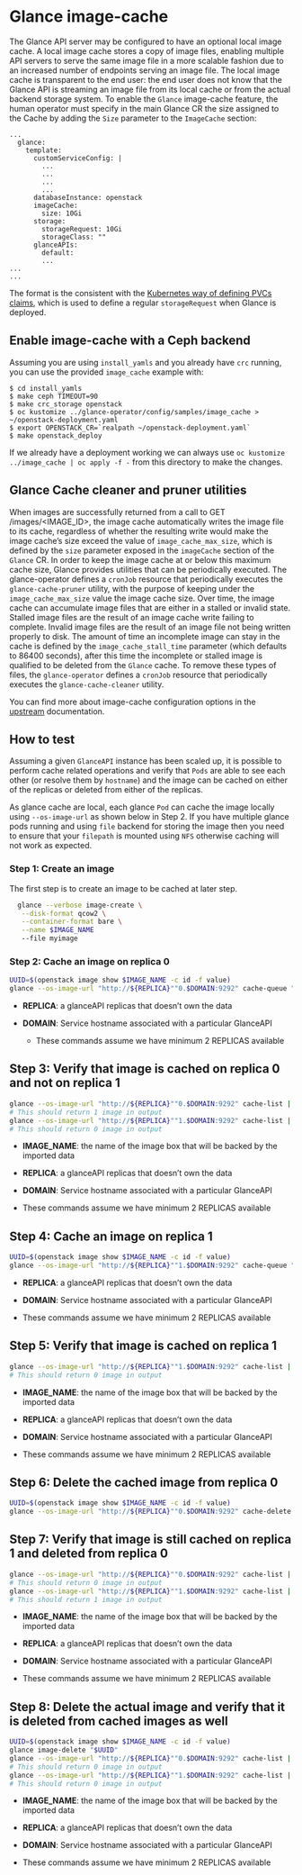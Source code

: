 # Glance image-cache

The Glance API server may be configured to have an optional local image cache.
A local image cache stores a copy of image files, enabling multiple API servers
to serve the same image file in a more scalable fashion due to an increased
number of endpoints serving an image file.
The local image cache is transparent to the end user: the end user does not know
that the Glance API is streaming an image file from its local cache or from the
actual backend storage system.
To enable the `Glance` image-cache feature, the human operator must specify in
the main Glance CR the size assigned to the Cache by adding the `Size` parameter
to the `ImageCache` section:


```
...
  glance:
    template:
      customServiceConfig: |
        ...
        ...
        ...
        ...
      databaseInstance: openstack
      imageCache:
        size: 10Gi
      storage:
        storageRequest: 10Gi
        storageClass: ""
      glanceAPIs:
        default:
        ...
...
...
```

The format is the consistent with the [Kubernetes way of defining PVCs claims](https://kubernetes.io/docs/concepts/storage/persistent-volumes/),
which is used to define a regular `storageRequest` when Glance is deployed.

## Enable image-cache with a Ceph backend

Assuming you are using `install_yamls` and you already have `crc` running, you
can use the provided `image_cache` example with:

```
$ cd install_yamls
$ make ceph TIMEOUT=90
$ make crc_storage openstack
$ oc kustomize ../glance-operator/config/samples/image_cache > ~/openstack-deployment.yaml
$ export OPENSTACK_CR=`realpath ~/openstack-deployment.yaml`
$ make openstack_deploy
```

If we already have a deployment working we can always use `oc kustomize ../image_cache | oc apply -f -`
from this directory to make the changes.

## Glance Cache cleaner and pruner utilities

When images are successfully returned from a call to GET /images/<IMAGE_ID>,
the image cache automatically writes the image file to its cache, regardless of
whether the resulting write would make the image cache’s size exceed the value
of `image_cache_max_size`, which is defined by the `size` parameter exposed in
the `imageCache` section of the `Glance` CR. In order to keep the image cache
at or below this maximum cache size, Glance provides utilities that can be
periodically executed.
The glance-operator defines a `cronJob` resource that periodically executes the
`glance-cache-pruner` utility, with the purpose of keeping under the
`image_cache_max_size` value the image cache size.
Over time, the image cache can accumulate image files that are either in a
stalled or invalid state. Stalled image files are the result of an image cache
write failing to complete. Invalid image files are the result of an image file
not being written properly to disk.
The amount of time an incomplete image can stay in the cache is defined by the
`image_cache_stall_time` parameter (which defaults to 86400 seconds), after
this time the incomplete or stalled image is qualified to be deleted from the
`Glance` cache.
To remove these types of files, the `glance-operator` defines a `cronJob`
resource that periodically executes the `glance-cache-cleaner` utility.

You can find more about image-cache configuration options in the
[upstream](https://docs.openstack.org/glance/latest/admin/cache.html) documentation.

## How to test

Assuming a given `GlanceAPI` instance has been scaled up, it is possible to
perform cache related operations and verify that `Pods` are able to see each
other (or resolve them by `hostname`) and the image can be cached on either
of the replicas or deleted from either of the replicas.

As glance cache are local, each glance `Pod` can cache the image locally
using `--os-image-url` as shown below in Step 2. If you have multiple glance
pods running and using `file` backend for storing the image then you need
to ensure that your `filepath` is mounted using `NFS` otherwise caching
will not work as expected.

### Step 1: Create an image

The first step is to create an image to be cached at later step.

```bash
  glance --verbose image-create \
   --disk-format qcow2 \
   --container-format bare \
   --name $IMAGE_NAME
   --file myimage
```

### Step 2: Cache an image on replica 0

```bash
UUID=$(openstack image show $IMAGE_NAME -c id -f value)
glance --os-image-url "http://${REPLICA}""0.$DOMAIN:9292" cache-queue "$UUID"
```

- **REPLICA**: a glanceAPI replicas that doesn’t own the data

- **DOMAIN**: Service hostname associated with a particular GlanceAPI

  - These commands assume we have minimum 2 REPLICAS available

## Step 3: Verify that image is cached on replica 0 and not on replica 1

```bash
glance --os-image-url "http://${REPLICA}""0.$DOMAIN:9292" cache-list | awk -v img=$IMAGE_NAME '$0 ~ img {print $2}')
# This should return 1 image in output
glance --os-image-url "http://${REPLICA}""1.$DOMAIN:9292" cache-list | awk -v img=$IMAGE_NAME '$0 ~ img {print $2}')
# This should return 0 image in output
```
- **IMAGE_NAME**: the name of the image box that will be backed by the imported
  data

- **REPLICA**: a glanceAPI replicas that doesn’t own the data

- **DOMAIN**: Service hostname associated with a particular GlanceAPI

- These commands assume we have minimum 2 REPLICAS available

## Step 4: Cache an image on replica 1
```bash
UUID=$(openstack image show $IMAGE_NAME -c id -f value)
glance --os-image-url "http://${REPLICA}""1.$DOMAIN:9292" cache-queue "$UUID"
```

- **REPLICA**: a glanceAPI replicas that doesn’t own the data

- **DOMAIN**: Service hostname associated with a particular GlanceAPI

- These commands assume we have minimum 2 REPLICAS available

## Step 5: Verify that image is cached on replica 1

```bash
glance --os-image-url "http://${REPLICA}""1.$DOMAIN:9292" cache-list | awk -v img=$IMAGE_NAME '$0 ~ img {print $2}')
# This should return 0 image in output
```
- **IMAGE_NAME**: the name of the image box that will be backed by the imported
  data

- **REPLICA**: a glanceAPI replicas that doesn’t own the data

- **DOMAIN**: Service hostname associated with a particular GlanceAPI

- These commands assume we have minimum 2 REPLICAS available

## Step 6: Delete the cached image from replica 0
```bash
UUID=$(openstack image show $IMAGE_NAME -c id -f value)
glance --os-image-url "http://${REPLICA}""0.$DOMAIN:9292" cache-delete "$UUID"
```

## Step 7: Verify that image is still cached on replica 1 and deleted from replica 0
```bash
glance --os-image-url "http://${REPLICA}""0.$DOMAIN:9292" cache-list | awk -v img=$IMAGE_NAME '$0 ~ img {print $2}')
# This should return 0 image in output
glance --os-image-url "http://${REPLICA}""1.$DOMAIN:9292" cache-list | awk -v img=$IMAGE_NAME '$0 ~ img {print $2}')
# This should return 1 image in output
```
- **IMAGE_NAME**: the name of the image box that will be backed by the imported
  data

- **REPLICA**: a glanceAPI replicas that doesn’t own the data

- **DOMAIN**: Service hostname associated with a particular GlanceAPI

- These commands assume we have minimum 2 REPLICAS available

## Step 8: Delete the actual image and verify that it is deleted from cached images as well
```bash
UUID=$(openstack image show $IMAGE_NAME -c id -f value)
glance image-delete "$UUID"
glance --os-image-url "http://${REPLICA}""0.$DOMAIN:9292" cache-list | awk -v img=$IMAGE_NAME '$0 ~ img {print $2}')
# This should return 0 image in output
glance --os-image-url "http://${REPLICA}""1.$DOMAIN:9292" cache-list | awk -v img=$IMAGE_NAME '$0 ~ img {print $2}')
# This should return 0 image in output
```
- **IMAGE_NAME**: the name of the image box that will be backed by the imported
  data

- **REPLICA**: a glanceAPI replicas that doesn’t own the data

- **DOMAIN**: Service hostname associated with a particular GlanceAPI

- These commands assume we have minimum 2 REPLICAS available
